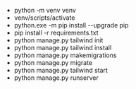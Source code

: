 - python -m venv venv
- venv/scripts/activate
- python.exe -m pip install --upgrade pip
- pip install -r requirements.txt
- python manage.py tailwind init
- python manage.py tailwind install
- python manage.py makemigrations
- python manage.py migrate
- python manage.py tailwind start
- python manage.py runserver
